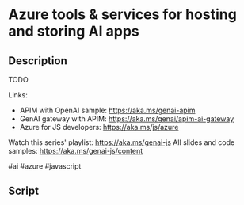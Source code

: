 # Azure tools & services for hosting and storing AI apps

## Description

TODO



Links:
- APIM with OpenAI sample: https://aka.ms/genai-apim
- GenAI gateway with APIM: https://aka.ms/genai/apim-ai-gateway
- Azure for JS developers: https://aka.ms/js/azure

Watch this series' playlist: https://aka.ms/genai-js
All slides and code samples: https://aka.ms/genai-js/content

#ai #azure #javascript

## Script
